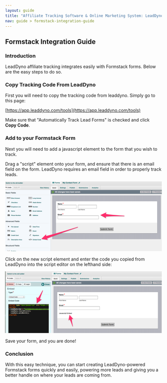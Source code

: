 ```yaml
---
layout: guide
title: "Affiliate Tracking Software & Online Marketing System: LeadDyno"
nav: guide > formstack-integration-guide
---
```


## Formstack Integration Guide

### Introduction

LeadDyno affiliate tracking integrates easily with Formstack forms.  Below are the easy steps to do so.

### Copy Tracking Code From LeadDyno

First you will need to copy the tracking code from leaddyno.  Simply go to this page:

[https://app.leaddyno.com/tools](https://app.leaddyno.com/tools)

Make sure that "Automatically Track Lead Forms" is checked and click **Copy Code**.

### Add to your Formstack Form

Next you will need to add a javascript element to the form that you wish to track.

Drag a "script" element onto your form, and ensure that there is an email field on the form.  LeadDyno requires
an email field in order to properly track leads.

![Recurly Hosted Payment Pages Settings](/img/formstack-build-form.png)

Click on the new script element and enter the code you copied from LeadDyno into the script
editor on the lefthand side:

![Recurly Hosted Payment Pages Settings](/img/formstack-build-form2.png)

Save your form, and you are done!

### Conclusion

With this easy technique, you can start creating LeadDyno-powered Formstack forms quickly and easily, powering more leads
and giving you a better handle on where your leads are coming from.

